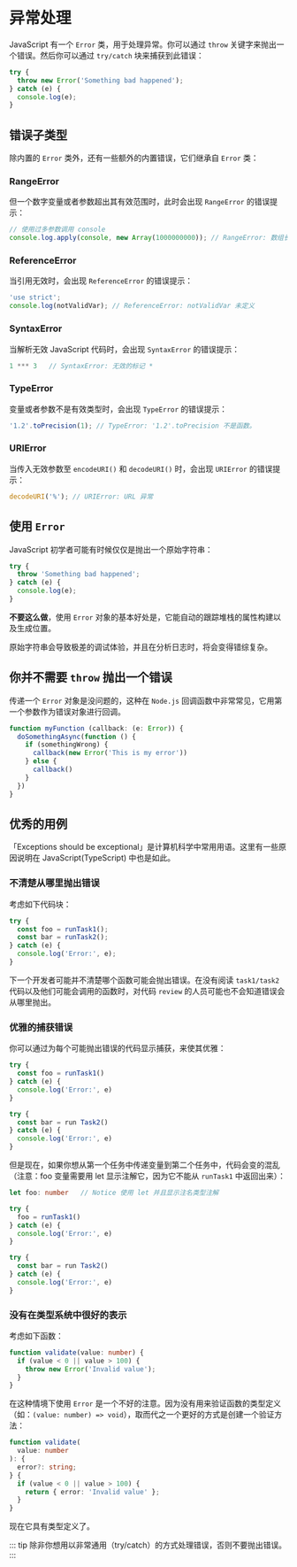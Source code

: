 # 异常处理

JavaScript 有一个 `Error` 类，用于处理异常。你可以通过 `throw` 关键字来抛出一个错误。然后你可以通过 `try/catch` 块来捕获到此错误：

```ts
try {
  throw new Error('Something bad happened');
} catch (e) {
  console.log(e);
}
```

## 错误子类型

除内置的 `Error` 类外，还有一些额外的内置错误，它们继承自 `Error` 类：

### RangeError

但一个数字变量或者参数超出其有效范围时，此时会出现 `RangeError` 的错误提示：

```ts
// 使用过多参数调用 console
console.log.apply(console, new Array(1000000000)); // RangeError: 数组长度无效
```

### ReferenceError

当引用无效时，会出现 `ReferenceError` 的错误提示：

```ts
'use strict';
console.log(notValidVar); // ReferenceError: notValidVar 未定义
```

### SyntaxError

当解析无效 JavaScript 代码时，会出现 `SyntaxError` 的错误提示：

```ts
1 *** 3   // SyntaxError: 无效的标记 *
```

### TypeError

变量或者参数不是有效类型时，会出现 `TypeError` 的错误提示：

```ts
'1.2'.toPrecision(1); // TypeError: '1.2'.toPrecision 不是函数。
```

### URIError

当传入无效参数至 `encodeURI()` 和 `decodeURI()` 时，会出现 `URIError` 的错误提示：

```ts
decodeURI('%'); // URIError: URL 异常
```

## 使用 `Error`

JavaScript 初学者可能有时候仅仅是抛出一个原始字符串：

```ts
try {
  throw 'Something bad happened';
} catch (e) {
  console.log(e);
}
```

**不要这么做**，使用 `Error` 对象的基本好处是，它能自动的跟踪堆栈的属性构建以及生成位置。

原始字符串会导致极差的调试体验，并且在分析日志时，将会变得错综复杂。

## 你并不需要 `throw` 抛出一个错误

传递一个 `Error` 对象是没问题的，这种在 `Node.js` 回调函数中非常常见，它用第一个参数作为错误对象进行回调。

```ts
function myFunction (callback: (e: Error)) {
  doSomethingAsync(function () {
    if (somethingWrong) {
      callback(new Error('This is my error'))
    } else {
      callback()
    }
  })
}
```

## 优秀的用例

「Exceptions should be exceptional」是计算机科学中常用用语。这里有一些原因说明在 JavaScript(TypeScript) 中也是如此。

### 不清楚从哪里抛出错误

考虑如下代码块：

```ts
try {
  const foo = runTask1();
  const bar = runTask2();
} catch (e) {
  console.log('Error:', e);
}
```

下一个开发者可能并不清楚哪个函数可能会抛出错误。在没有阅读 `task1/task2` 代码以及他们可能会调用的函数时，对代码 `review` 的人员可能也不会知道错误会从哪里抛出。

### 优雅的捕获错误

你可以通过为每个可能抛出错误的代码显示捕获，来使其优雅：

```ts
try {
  const foo = runTask1()
} catch (e) {
  console.log('Error:', e)
}

try {
  const bar = run Task2()
} catch (e) {
  console.log('Error:', e)
}
```

但是现在，如果你想从第一个任务中传递变量到第二个任务中，代码会变的混乱（注意：foo 变量需要用 let 显示注解它，因为它不能从 `runTask1` 中返回出来）：

```ts
let foo: number   // Notice 使用 let 并且显示注名类型注解

try {
  foo = runTask1()
} catch (e) {
  console.log('Error:', e)
}

try {
  const bar = run Task2()
} catch (e) {
  console.log('Error:', e)
}
```

### 没有在类型系统中很好的表示

考虑如下函数：

```ts
function validate(value: number) {
  if (value < 0 || value > 100) {
    throw new Error('Invalid value');
  }
}
```

在这种情境下使用 `Error` 是一个不好的注意。因为没有用来验证函数的类型定义（如：`(value: number) => void`），取而代之一个更好的方式是创建一个验证方法：

```ts
function validate(
  value: number
): {
  error?: string;
} {
  if (value < 0 || value > 100) {
    return { error: 'Invalid value' };
  }
}
```

现在它具有类型定义了。

::: tip
除非你想用以非常通用（try/catch）的方式处理错误，否则不要抛出错误。
:::
